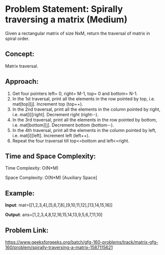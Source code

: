 # Problem Statement: Spirally traversing a matrix (Medium)
Given a rectangular matrix of size NxM, return the traversal of matrix in spiral order.

## Concept:
Matrix traversal.

## Approach:
1. Get four pointers left= 0, right= M-1, top= 0 and bottom= N-1.
2. In the 1st traversal, print all the elements in the row pointed by top, i.e. mat[top][j]. Increment top (top++).
3. In the 2nd traversal, print all the elements in the column pointed by right, i.e. mat[i][right]. Decrement right (right--).
4. In the 3rd traversal, print all the elements in the row pointed by bottom, i.e. mat[bottom][j]. Decrement bottom (bottom--).
5. In the 4th traversal, print all the elements in the column pointed by left, i.e. mat[i][left]. Increment left (left++).
6. Repeat the four traversal till top<=bottom and left<=right.

## Time and Space Complexity:
Time Complexity: O(N*M)

Space Complexity: O(N*M) [Auxiliary Space]

## Example:
**Input**: mat=[[1,2,3,4],[5,6,7,8],[9,10,11,12],[13,14,15,16]]

**Output**: ans=[1,2,3,4,8,12,16,15,14,13,9,5,6,7,11,10]

## Problem Link:
https://www.geeksforgeeks.org/batch/gfg-160-problems/track/matrix-gfg-160/problem/spirally-traversing-a-matrix-1587115621
